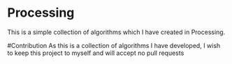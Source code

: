 # Processing

This is a simple collection of algorithms which I have created in Processing.

#Contribution
As this is a collection of algorithms I have developed, I wish to keep this project to myself and will accept no pull requests
